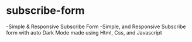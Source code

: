 # subscribe-form
-Simple & Responsive Subscribe Form
-Simple, and Responsive Subscribe form with auto Dark Mode made using Html, Css, and Javascript
